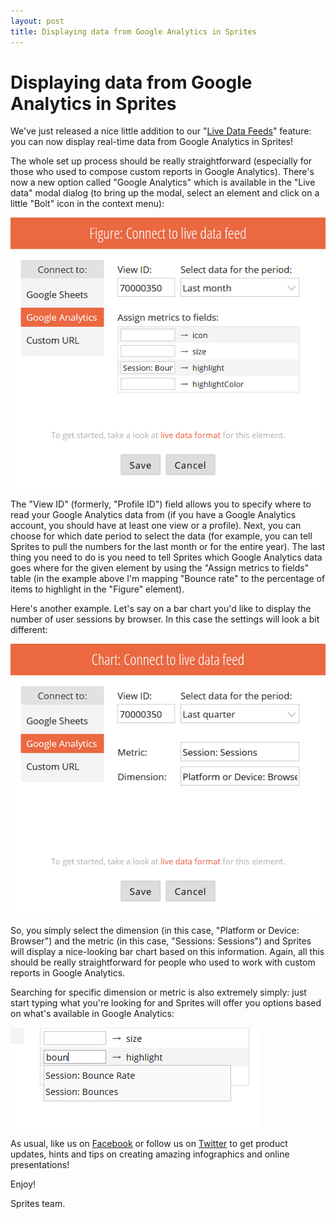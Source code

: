 ```yaml
---
layout: post
title: Displaying data from Google Analytics in Sprites
---
```


# Displaying data from Google Analytics in Sprites

We've just released a nice little addition to our "[Live Data Feeds](http://blog.spritesapp.com/2014/09/13/displaying-live-data-in-your-infographics.html)" feature: you can now display real-time data from Google Analytics in Sprites!

The whole set up process should be really straightforward (especially for those who used to compose custom reports in Google Analytics). There's now a new option called "Google Analytics" which is available in the "Live data" modal dialog (to bring up the modal, select an element and click on a little "Bolt" icon in the context menu):

![Google Analytics - Mappings](/assets/img/posts/ga-mappings.png "Google Analytics - Mappings")

The "View ID" (formerly, "Profile ID") field allows you to specify where to read your Google Analytics data from (if you have a Google Analytics account, you should have at least one view or a profile). Next, you can choose for which date period to select the data (for example, you can tell Sprites to pull the numbers for the last month or for the entire year). The last thing you need to do is you need to tell Sprites which Google Analytics data goes where for the given element by using the "Assign metrics to fields" table (in the example above I'm mapping "Bounce rate" to the percentage of items to highlight in the "Figure" element).

Here's another example. Let's say on a bar chart you'd like to display the number of user sessions by browser. In this case the settings will look a bit different:

![Google Analytics - Any data](/assets/img/posts/ga-anydata.png "Google Analytics - Any data")

So, you simply select the dimension (in this case, "Platform or Device: Browser") and the metric (in this case, "Sessions: Sessions") and Sprites will display a nice-looking bar chart based on this information. Again, all this should be really straightforward for people who used to work with custom reports in Google Analytics.

Searching for specific dimension or metric is also extremely simply: just start typing what you're looking for and Sprites will offer you options based on what's available in Google Analytics:

![Google Analytics - Suggestions](/assets/img/posts/ga-autocomplete.png "Google Analytics - Suggestions")

As usual, like us on [Facebook](https://facebook.com/spritesapp) or follow us on [Twitter](https://twitter.com/spritesapp) to get product updates, hints and tips on creating amazing infographics and online presentations!

Enjoy!

Sprites team.
